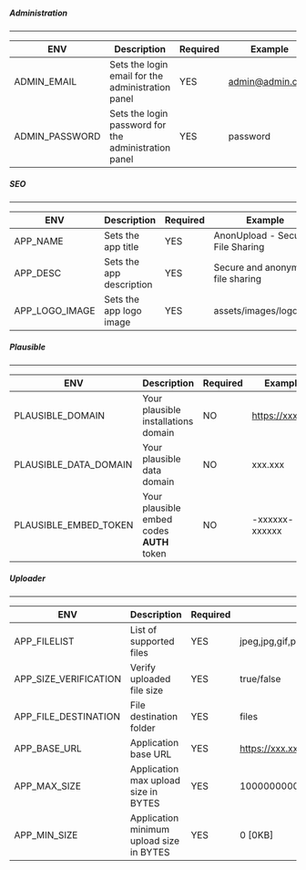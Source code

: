 ##### Administration
---
| ENV | Description | Required | Example |
| ------ | ------ | ------ | ------ |
| ADMIN_EMAIL | Sets the login email for the administration panel | YES  | admin@admin.com
| ADMIN_PASSWORD | Sets the login password for the administration panel | YES  | password

##### SEO
---
| ENV | Description | Required | Example |
| ------ | ------ | ------| ------ |
| APP_NAME | Sets the app title | YES  | AnonUpload - Secure File Sharing
| APP_DESC | Sets the app description  | YES | Secure and anonymous file sharing
| APP_LOGO_IMAGE | Sets the app logo image | YES | assets/images/logo.png

##### Plausible
---
| ENV | Description | Required | Example |
| ------ | ------ | ------ | ------ |
| PLAUSIBLE_DOMAIN | Your plausible installations domain | NO | https://xxx.xxx
| PLAUSIBLE_DATA_DOMAIN | Your plausible data domain | NO | xxx.xxx
| PLAUSIBLE_EMBED_TOKEN | Your plausible embed codes **AUTH** token | NO | -xxxxxx-xxxxxx

##### Uploader
---
| ENV | Description | Required | Example
| ------ | ------ | ------ | ------ |
| APP_FILELIST | List of supported files | YES | jpeg,jpg,gif,png,zip,xls,doc,mp3,mp4,mpeg,wav,avi,rar,7z,txt
| APP_SIZE_VERIFICATION | Verify uploaded file size | YES | true/false
| APP_FILE_DESTINATION | File destination folder | YES | files
| APP_BASE_URL | Application base URL | YES | https://xxx.xxx/
| APP_MAX_SIZE | Application max upload size in BYTES | YES | 10000000000 [10GB]
| APP_MIN_SIZE | Application minimum upload size in BYTES | YES | 0 [0KB]
